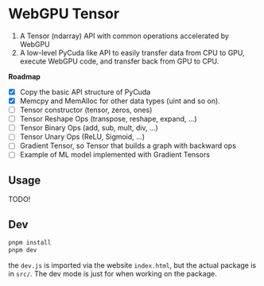 # WebGPU Tensor

1. A Tensor (ndarray) API with common operations accelerated by WebGPU
2. A low-level PyCuda like API to easily transfer data from CPU to GPU, execute WebGPU code, and transfer back from GPU to CPU.

**Roadmap**

- [x] Copy the basic API structure of PyCuda
- [x] Memcpy and MemAlloc for other data types (uint and so on).
- [ ] Tensor constructor (tensor, zeros, ones)
- [ ] Tensor Reshape Ops (transpose, reshape, expand, ...)
- [ ] Tensor Binary Ops (add, sub, mult, div, ...)
- [ ] Tensor Unary Ops (ReLU, Sigmoid, ...)
- [ ] Gradient Tensor, so Tensor that builds a graph with backward ops
- [ ] Example of ML model implemented with Gradient Tensors

## Usage

TODO!


## Dev

```bash
pnpm install
pnpm dev
```

the `dev.js` is imported via the website `index.html`, but the actual package is in `src/`. The dev mode is just for when working on the package.
